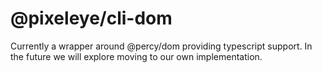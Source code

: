 # @pixeleye/cli-dom

Currently a wrapper around @percy/dom providing typescript support. In the future we will explore moving to our own implementation.
